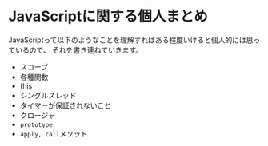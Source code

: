 # JavaScriptに関する個人まとめ

JavaScriptって以下のようなことを理解すればある程度いけると個人的には思っているので、
それを書き連ねていきます。

* スコープ
* 各種関数
* this
* シングルスレッド
* タイマーが保証されないこと
* クロージャ
* `prototype`
* `apply, call`メソッド
